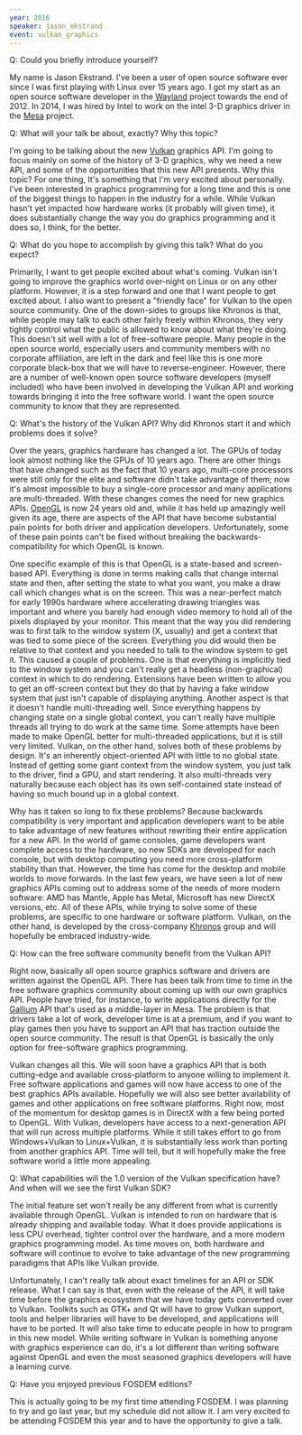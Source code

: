 ```yaml
---
year: 2016
speaker: jason_ekstrand 
event: vulkan_graphics
---
```


Q: Could you briefly introduce yourself? 

My name is Jason Ekstrand.  I've been a user of open source software ever since I was first playing with Linux over 15 years ago.  I got my start as an open source software developer in the [Wayland](http://wayland.freedesktop.org/) project towards the end of 2012. In 2014, I was hired by Intel to work on the intel 3-D graphics driver in the [Mesa](http://www.mesa3d.org/) project.

Q: What will your talk be about, exactly? Why this topic?

I'm going to be talking about the new [Vulkan](https://www.khronos.org/vulkan) graphics API.  I'm going to focus mainly on some of the history of 3-D graphics, why we need a new API, and some of the opportunities that this new API presents.  Why this topic?  For one thing, It's something that I'm very excited about personally.  I've been interested in graphics programming for a long time and this is one of the biggest things to happen in the industry for a while.  While Vulkan hasn't yet impacted how hardware works (it probably will given time), it does substantially change the way you do graphics programming and it does so, I think, for the better.

Q: What do you hope to accomplish by giving this talk? What do you expect?

Primarily, I want to get people excited about what's coming.  Vulkan isn't going to improve the graphics world over-night on Linux or on any other platform.  However, it is a step forward and one that I want people to get excited about.  I also want to present a "friendly face" for Vulkan to the open source community.  One of the down-sides to groups like Khronos is that, while people may talk to each other fairly freely within Khronos, they very tightly control what the public is allowed to know about what they're doing. This doesn't sit well with a lot of free-software people.  Many people in the open source world, especially users and community members with no corporate affiliation, are left in the dark and feel like this is one more corporate black-box that we will have to reverse-engineer.  However, there are a number of well-known open source software developers (myself included) who have been involved in developing the Vulkan API and working towards bringing it into the free software world.  I want the open source community to know that they are represented.

Q: What's the history of the Vulkan API? Why did Khronos start it and which problems does it solve?

Over the years, graphics hardware has changed a lot.  The GPUs of today look almost nothing like the GPUs of 10 years ago.  There are other things that have changed such as the fact that 10 years ago, multi-core processors were still only for the elite and software didn't take advantage of them; now it's almost impossible to buy a single-core processor and many applications are multi-threaded.  With these changes comes the need for new graphics APIs. [OpenGL](https://www.opengl.org/) is now 24 years old and, while it has held up amazingly well given its age, there are aspects of the API that have become substantial pain points for both driver and application developers.  Unfortunately, some of these pain points can't be fixed without breaking the backwards-compatibility for which OpenGL is known.

One specific example of this is that OpenGL is a state-based and screen-based API.  Everything is done in terms making calls that change internal state and then, after setting the state to what you want, you make a draw call which changes what is on the screen.  This was a near-perfect match for early 1990s hardware where accelerating drawing triangles was important and where you barely had enough video memory to hold all of the pixels displayed by your monitor.  This meant that the way you did rendering was to first talk to the window system (X, usually) and get a context that was tied to some piece of the screen.  Everything you did would then be relative to that context and you needed to talk to the window system to get it.  This caused a couple of problems.  One is that everything is implicitly tied to the window system and you can't really get a headless (non-graphical) context in which to do rendering.  Extensions have been written to allow you to get an off-screen context but they do that by having a fake window system that just isn't capable of displaying anything.  Another aspect is that it doesn't handle multi-threading well.  Since everything happens by changing state on a single global context, you can't really have multiple threads all trying to do work at the same time.  Some attempts have been made to make OpenGL better for multi-threaded applications, but it is still very limited.  Vulkan, on the other hand, solves both of these problems by design.  It's an inherently object-oriented API with little to no global state.  Instead of getting some giant context from the window system, you just talk to the driver, find a GPU, and start rendering.  It also multi-threads very naturally because each object has its own self-contained state instead of having so much bound up in a global context.

Why has it taken so long to fix these problems?  Because backwards compatibility is very important and application developers want to be able to take advantage of new features without rewriting their entire application for a new API.  In the world of game consoles, game developers want complete access to the hardware, so new SDKs are developed for each console, but with desktop computing you need more cross-platform stability than that.  However, the time has come for the desktop and mobile worlds to move forwards.  In the last few years, we have seen a lot of new graphics APIs coming out to address some of the needs of more modern software: AMD has Mantle, Apple has Metal, Microsoft has new DirectX versions, etc.  All of these APIs, while trying to solve some of these problems, are specific to one hardware or software platform.  Vulkan, on the other hand, is developed by the cross-company [Khronos](https://www.khronos.org/) group and will hopefully be embraced industry-wide.

Q: How can the free software community benefit from the Vulkan API?

Right now, basically all open source graphics software and drivers are written against the OpenGL API.  There has been talk from time to time in the free software graphics community about coming up with our own graphics API.  People have tried, for instance, to write applications directly for the [Gallium](http://www.freedesktop.org/wiki/Software/gallium/) API that's used as a middle-layer in Mesa.  The problem is that drivers take a lot of work, developer time is at a premium, and if you want to play games then you have to support an API that has traction outside the open source community. The result is that OpenGL is basically the only option for free-software graphics programming.

Vulkan changes all this.  We will soon have a graphics API that is both cutting-edge and available cross-platform to anyone willing to implement it. Free software applications and games will now have access to one of the best graphics APIs available.  Hopefully we will also see better availability of games and other applications on free software platforms.  Right now, most of the momentum for desktop games is in DirectX with a few being ported to OpenGL.  With Vulkan, developers have access to a next-generation API that will run across multiple platforms.  While it still takes effort to go from Windows+Vulkan to Linux+Vulkan, it is substantially less work than porting from another graphics API.  Time will tell, but it will hopefully make the free software world a little more appealing.

Q: What capabilities will the 1.0 version of the Vulkan specification have? And when will we see the first Vulkan SDK?

The initial feature set won't really be any different from what is currently available through OpenGL.  Vulkan is intended to run on hardware that is already shipping and available today.  What it does provide applications is less CPU overhead, tighter control over the hardware, and a more modern graphics programming model.  As time moves on, both hardware and software will continue to evolve to take advantage of the new programming paradigms that APIs like Vulkan provide.

Unfortunately, I can't really talk about exact timelines for an API or SDK release.  What I can say is that, even with the release of the API, it will take time before the graphics ecosystem that we have today gets converted over to Vulkan.  Toolkits such as GTK+ and Qt will have to grow Vulkan support, tools and helper libraries will have to be developed, and applications will have to be ported.  It will also take time to educate people in how to program in this new model.  While writing software in Vulkan is something anyone with graphics experience can do, it's a lot different than writing software against OpenGL and even the most seasoned graphics developers will have a learning curve.

Q: Have you enjoyed previous FOSDEM editions?

This is actually going to be my first time attending FOSDEM.  I was planning to try and go last year, but my schedule did not allow it.  I am very excited to be attending FOSDEM this year and to have the opportunity to give a talk.

